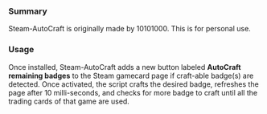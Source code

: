 ### Summary

Steam-AutoCraft is originally made by 10101000. This is for personal use.

### Usage

Once installed, Steam-AutoCraft adds a new button labeled **AutoCraft remaining badges** to the Steam gamecard page if craft-able badge(s) are detected. Once activated, the script crafts the desired badge, refreshes the page after 10 milli-seconds, and checks for more badge to craft until all the trading cards of that game are used.
